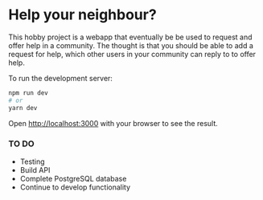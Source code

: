 # Help your neighbour?

This hobby project is a webapp that eventually be be used to request and offer help in a community. The thought is that you should be able to add a request for help, which other users in your community can reply to to offer help. 




To run the development server:

```bash
npm run dev
# or
yarn dev
```

Open [http://localhost:3000](http://localhost:3000) with your browser to see the result.

### TO DO
* Testing
* Build API
* Complete PostgreSQL database
* Continue to develop functionality
